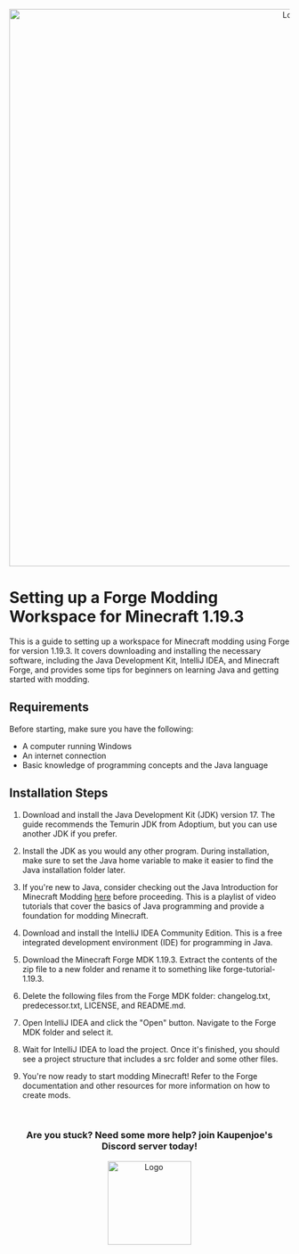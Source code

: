 

<p align="center">
<img src="https://imgur.com/QS2VMcG.png" alt="Logo" width="1000"/> 
</p>

# Setting up a Forge Modding Workspace for Minecraft 1.19.3
This is a guide to setting up a workspace for Minecraft modding using Forge for version 1.19.3. It covers downloading and installing the necessary software, including the Java Development Kit, IntelliJ IDEA, and Minecraft Forge, and provides some tips for beginners on learning Java and getting started with modding.

## Requirements
Before starting, make sure you have the following:

- A computer running Windows
- An internet connection
- Basic knowledge of programming concepts and the Java language
## Installation Steps
1. Download and install the Java Development Kit (JDK) version 17. The guide recommends the Temurin JDK from Adoptium, but you can use another JDK if you prefer.


2. Install the JDK as you would any other program. During installation, make sure to set the Java home variable to make it easier to find the Java installation folder later.


3. If you're new to Java, consider checking out the Java Introduction for Minecraft Modding [here](https://www.youtube.com/watch?v=oBwPZRk6-SE&list=PLKGarocXCE1FeXvEogpjz4SvHxF_FJRO6&ab_channel=ModdingbyKaupenjoe) before proceeding. This is a playlist of video tutorials that cover the basics of Java programming and provide a foundation for modding Minecraft.


4. Download and install the IntelliJ IDEA Community Edition. This is a free integrated development environment (IDE) for programming in Java.


5. Download the Minecraft Forge MDK 1.19.3. Extract the contents of the zip file to a new folder and rename it to something like forge-tutorial-1.19.3.


6. Delete the following files from the Forge MDK folder: changelog.txt, predecessor.txt, LICENSE, and README.md.


7. Open IntelliJ IDEA and click the "Open" button. Navigate to the Forge MDK folder and select it.


8. Wait for IntelliJ IDEA to load the project. Once it's finished, you should see a project structure that includes a src folder and some other files.


9. You're now ready to start modding Minecraft! Refer to the Forge documentation and other resources for more information on how to create mods.

<br>



<h3 align="center">
Are you stuck? Need some more help? join Kaupenjoe's Discord server today!
</h3>
<a href="https://url.kaupenjoe.net/discord">
    <p align="center">
        <img src="https://i.imgur.com/F2vRgE1.png" alt="Logo" width="150"/> 
    </p>
</a>